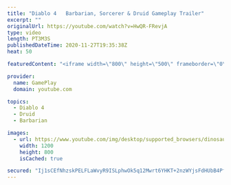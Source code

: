 ```yaml
---
title: "Diablo 4   Barbarian, Sorcerer & Druid Gameplay Trailer"
excerpt: ""
originalUrl: https://youtube.com/watch?v=HwQR-FRevjA
type: video
length: PT3M3S
publishedDateTime: 2020-11-27T19:35:38Z
heat: 50

featuredContent: "<iframe width=\"800\" height=\"500\" frameborder=\"0\" src=\"https://www.youtube.com/embed/HwQR-FRevjA\" allow=\"accelerometer; autoplay; encrypted-media; gyroscope; picture-in-picture\" allowfullscreen></iframe>"

provider:
  name: GamePlay
  domain: youtube.com

topics:
  - Diablo 4
  - Druid
  - Barbarian

images:
  - url: https://www.youtube.com/img/desktop/supported_browsers/dinosaur.png
    width: 1200
    height: 800
    isCached: true

secured: "Ij1sCEfNhzskPELFLaWvyR9ISLphwOk5q12Mwrt6YHKT+2nzWYjsFdHUbB4Pf74nffpMzvctnX7Sng4Lis686ZKlP5PJMdZgBh5ek7oOQ5GuHnlmjnfZssJ0lLNvU/QanJyKynkqtJm/Ua+msGAGnk5asuLi13xFskdvU/6lPXh63obBMhxaXpoJoJ8NTe28RCvhjVlvBGo7pwY+xtdRqNnpW1M7PST+hpr3QgkV8FJCr1wxPKAafJ42+puEMk84GVnIDwQukeTHxvp8QOxHLnRH7Uc4nFjMxQat21s/t2zHPvscMSknhhkdHfMUu2EOIkG/Ai3rWCbZK0GELxmzAnYZfAG3wgjDqh5jvtmqU/GteVv3KdbfmJnlJZLLRE4r6yLPQ0/lixoq+9Ww6N1vDnbYJNSMvK++RUQ/PzkgiX4=;8NqDOQG7GhIPl5xczGeX6Q=="
---
```


